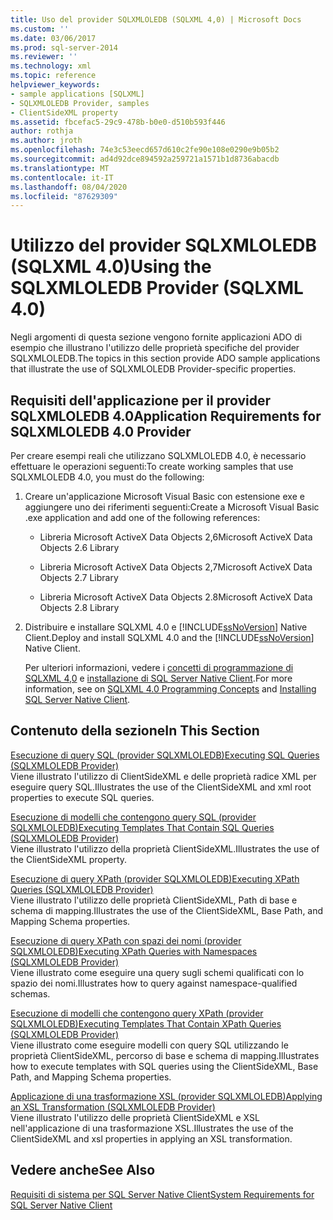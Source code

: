 ```yaml
---
title: Uso del provider SQLXMLOLEDB (SQLXML 4,0) | Microsoft Docs
ms.custom: ''
ms.date: 03/06/2017
ms.prod: sql-server-2014
ms.reviewer: ''
ms.technology: xml
ms.topic: reference
helpviewer_keywords:
- sample applications [SQLXML]
- SQLXMLOLEDB Provider, samples
- ClientSideXML property
ms.assetid: fbcefac5-29c9-478b-b0e0-d510b593f446
author: rothja
ms.author: jroth
ms.openlocfilehash: 74e3c53eecd657d610c2fe90e108e0290e9b05b2
ms.sourcegitcommit: ad4d92dce894592a259721a1571b1d8736abacdb
ms.translationtype: MT
ms.contentlocale: it-IT
ms.lasthandoff: 08/04/2020
ms.locfileid: "87629309"
---
```

# <a name="using-the-sqlxmloledb-provider-sqlxml-40"></a><span data-ttu-id="c4f1a-102">Utilizzo del provider SQLXMLOLEDB (SQLXML 4.0)</span><span class="sxs-lookup"><span data-stu-id="c4f1a-102">Using the SQLXMLOLEDB Provider (SQLXML 4.0)</span></span>
  <span data-ttu-id="c4f1a-103">Negli argomenti di questa sezione vengono fornite applicazioni ADO di esempio che illustrano l'utilizzo delle proprietà specifiche del provider SQLXMLOLEDB.</span><span class="sxs-lookup"><span data-stu-id="c4f1a-103">The topics in this section provide ADO sample applications that illustrate the use of SQLXMLOLEDB Provider-specific properties.</span></span>  
  
## <a name="application-requirements-for-sqlxmloledb-40-provider"></a><span data-ttu-id="c4f1a-104">Requisiti dell'applicazione per il provider SQLXMLOLEDB 4.0</span><span class="sxs-lookup"><span data-stu-id="c4f1a-104">Application Requirements for SQLXMLOLEDB 4.0 Provider</span></span>  
 <span data-ttu-id="c4f1a-105">Per creare esempi reali che utilizzano SQLXMLOLEDB 4.0, è necessario effettuare le operazioni seguenti:</span><span class="sxs-lookup"><span data-stu-id="c4f1a-105">To create working samples that use SQLXMLOLEDB 4.0, you must do the following:</span></span>  
  
1.  <span data-ttu-id="c4f1a-106">Creare un'applicazione Microsoft Visual Basic con estensione exe e aggiungere uno dei riferimenti seguenti:</span><span class="sxs-lookup"><span data-stu-id="c4f1a-106">Create a Microsoft Visual Basic .exe application and add one of the following references:</span></span>  
  
    -   <span data-ttu-id="c4f1a-107">Libreria Microsoft ActiveX Data Objects 2,6</span><span class="sxs-lookup"><span data-stu-id="c4f1a-107">Microsoft ActiveX Data Objects 2.6 Library</span></span>  
  
    -   <span data-ttu-id="c4f1a-108">Libreria Microsoft ActiveX Data Objects 2,7</span><span class="sxs-lookup"><span data-stu-id="c4f1a-108">Microsoft ActiveX Data Objects 2.7 Library</span></span>  
  
    -   <span data-ttu-id="c4f1a-109">Libreria Microsoft ActiveX Data Objects 2.8</span><span class="sxs-lookup"><span data-stu-id="c4f1a-109">Microsoft ActiveX Data Objects 2.8 Library</span></span>  
  
2.  <span data-ttu-id="c4f1a-110">Distribuire e installare SQLXML 4.0 e [!INCLUDE[ssNoVersion](../../../includes/ssnoversion-md.md)] Native Client.</span><span class="sxs-lookup"><span data-stu-id="c4f1a-110">Deploy and install SQLXML 4.0 and the [!INCLUDE[ssNoVersion](../../../includes/ssnoversion-md.md)] Native Client.</span></span>  
  
     <span data-ttu-id="c4f1a-111">Per ulteriori informazioni, vedere i [concetti di programmazione di SQLXML 4,0](../../sqlxml/sqlxml-4-0-programming-concepts.md) e [installazione di SQL Server Native Client](../../native-client/applications/installing-sql-server-native-client.md).</span><span class="sxs-lookup"><span data-stu-id="c4f1a-111">For more information, see on [SQLXML 4.0 Programming Concepts](../../sqlxml/sqlxml-4-0-programming-concepts.md) and [Installing SQL Server Native Client](../../native-client/applications/installing-sql-server-native-client.md).</span></span>  
  
## <a name="in-this-section"></a><span data-ttu-id="c4f1a-112">Contenuto della sezione</span><span class="sxs-lookup"><span data-stu-id="c4f1a-112">In This Section</span></span>  
 [<span data-ttu-id="c4f1a-113">Esecuzione di query SQL &#40;provider SQLXMLOLEDB&#41;</span><span class="sxs-lookup"><span data-stu-id="c4f1a-113">Executing SQL Queries &#40;SQLXMLOLEDB Provider&#41;</span></span>](executing-sql-queries-sqlxmloledb-provider.md)  
 <span data-ttu-id="c4f1a-114">Viene illustrato l'utilizzo di ClientSideXML e delle proprietà radice XML per eseguire query SQL.</span><span class="sxs-lookup"><span data-stu-id="c4f1a-114">Illustrates the use of the ClientSideXML and xml root properties to execute SQL queries.</span></span>  
  
 [<span data-ttu-id="c4f1a-115">Esecuzione di modelli che contengono query SQL &#40;provider SQLXMLOLEDB&#41;</span><span class="sxs-lookup"><span data-stu-id="c4f1a-115">Executing Templates That Contain SQL Queries &#40;SQLXMLOLEDB Provider&#41;</span></span>](executing-templates-that-contain-sql-queries-sqlxmloledb-provider.md)  
 <span data-ttu-id="c4f1a-116">Viene illustrato l'utilizzo della proprietà ClientSideXML.</span><span class="sxs-lookup"><span data-stu-id="c4f1a-116">Illustrates the use of the ClientSideXML property.</span></span>  
  
 [<span data-ttu-id="c4f1a-117">Esecuzione di query XPath &#40;provider SQLXMLOLEDB&#41;</span><span class="sxs-lookup"><span data-stu-id="c4f1a-117">Executing XPath Queries &#40;SQLXMLOLEDB Provider&#41;</span></span>](executing-xpath-queries-sqlxmloledb-provider.md)  
 <span data-ttu-id="c4f1a-118">Viene illustrato l'utilizzo delle proprietà ClientSideXML, Path di base e schema di mapping.</span><span class="sxs-lookup"><span data-stu-id="c4f1a-118">Illustrates the use of the ClientSideXML, Base Path, and Mapping Schema properties.</span></span>  
  
 [<span data-ttu-id="c4f1a-119">Esecuzione di query XPath con spazi dei nomi &#40;provider SQLXMLOLEDB&#41;</span><span class="sxs-lookup"><span data-stu-id="c4f1a-119">Executing XPath Queries with Namespaces &#40;SQLXMLOLEDB Provider&#41;</span></span>](executing-xpath-queries-with-namespaces-sqlxmloledb-provider.md)  
 <span data-ttu-id="c4f1a-120">Viene illustrato come eseguire una query sugli schemi qualificati con lo spazio dei nomi.</span><span class="sxs-lookup"><span data-stu-id="c4f1a-120">Illustrates how to query against namespace-qualified schemas.</span></span>  
  
 [<span data-ttu-id="c4f1a-121">Esecuzione di modelli che contengono query XPath &#40;provider SQLXMLOLEDB&#41;</span><span class="sxs-lookup"><span data-stu-id="c4f1a-121">Executing Templates That Contain XPath Queries &#40;SQLXMLOLEDB Provider&#41;</span></span>](executing-templates-that-contain-xpath-queries-sqlxmloledb-provider.md)  
 <span data-ttu-id="c4f1a-122">Viene illustrato come eseguire modelli con query SQL utilizzando le proprietà ClientSideXML, percorso di base e schema di mapping.</span><span class="sxs-lookup"><span data-stu-id="c4f1a-122">Illustrates how to execute templates with SQL queries using the ClientSideXML, Base Path, and Mapping Schema properties.</span></span>  
  
 [<span data-ttu-id="c4f1a-123">Applicazione di una trasformazione XSL &#40;provider SQLXMLOLEDB&#41;</span><span class="sxs-lookup"><span data-stu-id="c4f1a-123">Applying an XSL Transformation &#40;SQLXMLOLEDB Provider&#41;</span></span>](applying-an-xsl-transformation-sqlxmloledb-provider.md)  
 <span data-ttu-id="c4f1a-124">Viene illustrato l'utilizzo delle proprietà ClientSideXML e XSL nell'applicazione di una trasformazione XSL.</span><span class="sxs-lookup"><span data-stu-id="c4f1a-124">Illustrates the use of the ClientSideXML and xsl properties in applying an XSL transformation.</span></span>  
  
## <a name="see-also"></a><span data-ttu-id="c4f1a-125">Vedere anche</span><span class="sxs-lookup"><span data-stu-id="c4f1a-125">See Also</span></span>  
 [<span data-ttu-id="c4f1a-126">Requisiti di sistema per SQL Server Native Client</span><span class="sxs-lookup"><span data-stu-id="c4f1a-126">System Requirements for SQL Server Native Client</span></span>](../../native-client/system-requirements-for-sql-server-native-client.md)  
  
  
